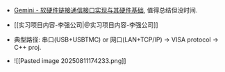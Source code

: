 - [‎Gemini - 软硬件链接通信接口实现与其硬件基础](https://g.co/gemini/share/89e8857b29bb), 值得总结但没时间. 
- [[实习项目内容-李强公司|@实习项目内容-李强公司]] 

- 典型路径: 串口(USB+USBTMC) or 网口(LAN+TCP/IP) $\to$ VISA protocol $\to$ C++ proj. 
- ![[Pasted image 20250811174233.png]] 
